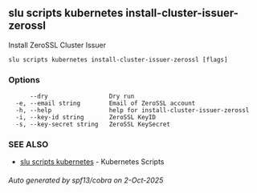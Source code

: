 ## slu scripts kubernetes install-cluster-issuer-zerossl

Install ZeroSSL Cluster Issuer

```
slu scripts kubernetes install-cluster-issuer-zerossl [flags]
```

### Options

```
      --dry                 Dry run
  -e, --email string        Email of ZeroSSL account
  -h, --help                help for install-cluster-issuer-zerossl
  -i, --key-id string       ZeroSSL KeyID
  -s, --key-secret string   ZeroSSL KeySecret
```

### SEE ALSO

* [slu scripts kubernetes](slu_scripts_kubernetes.md)	 - Kubernetes Scripts

###### Auto generated by spf13/cobra on 2-Oct-2025
